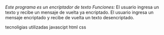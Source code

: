 *Este programa es un encriptador de texto*
*Funciones:*
El usuario ingresa un texto y recibe un mensaje de vuelta ya encriptado.
El usuario ingresa un mensaje encriptado y recibe de vuelta un texto desencriptado.

tecnoligias utilizadas 
javascipt
html
css


